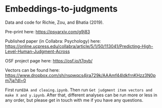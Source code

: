 # Embeddings-to-judgments

Data and code for Richie, Zou, and Bhatia (2019).

Pre-print here: https://psyarxiv.com/g9j83

Published paper (in Collabra: Psychology) here: https://online.ucpress.edu/collabra/article/5/1/50/113041/Predicting-High-Level-Human-Judgment-Across

OSF project page here: https://osf.io/t7qyb/

Vectors can be found here: https://www.dropbox.com/sh/nspwqcs4jra729k/AAAmf44ldkfrnKHzz3N0pm7ja?dl=0

First run`EDA and cleaing.ipynb`. Then run `Get judgment item vectors and make X and y.ipynb`. After that, different analyses can be run more or less in any order, but please get in touch with me if you have any questions.
